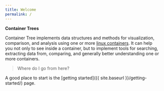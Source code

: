 ```yaml
---
title: Welcome
permalink: /
---
```


**Container Trees**

Container Tree implements data structures and methods for visualization,
comparison, and analysis using one or more 
[linux containers](https://en.wikipedia.org/wiki/Linux_containers).
It can help you not only to see inside a container, but to implement
tools for searching, extracting data from, comparing, and generally
better understanding one or more containers.

> Where do I go from here?

A good place to start is the [getting started]({{ site.baseurl }}/getting-started/) page.
